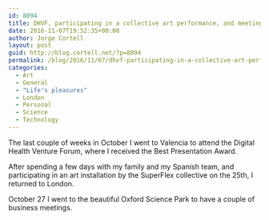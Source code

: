 ```yaml
---
id: 8094
title: DHVF, participating in a collective art performance, and meetings in Oxford Science Park
date: 2016-11-07T19:52:35+00:00
author: Jorge Cortell
layout: post
guid: http://blog.cortell.net/?p=8094
permalink: /blog/2016/11/07/dhvf-participating-in-a-collective-art-performance-and-meetings-in-oxford-science-park/
categories:
  - Art
  - General
  - "Life's pleasures"
  - London
  - Personal
  - Science
  - Technology
---
```


  
The last couple of weeks in October I went to Valencia to attend the Digital Health Venture Forum, where I received the Best Presentation Award.

After spending a few days with my family and my Spanish team, and participating in an art installation by the SuperFlex collective on the 25th, I returned to London.


  
October 27 I went to the beautiful Oxford Science Park to have a couple of business meetings.